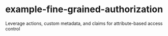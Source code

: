 # example-fine-grained-authorization
Leverage actions, custom metadata, and claims for attribute-based access control
